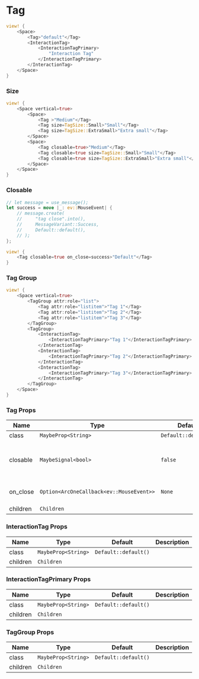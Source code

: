 # Tag

```rust demo
view! {
    <Space>
        <Tag>"default"</Tag>
        <InteractionTag>
            <InteractionTagPrimary>
                "Interaction Tag"
            </InteractionTagPrimary>
        </InteractionTag>
    </Space>
}
```

### Size

```rust demo
view! {
    <Space vertical=true>
        <Space>
            <Tag >"Medium"</Tag>
            <Tag size=TagSize::Small>"Small"</Tag>
            <Tag size=TagSize::ExtraSmall>"Extra small"</Tag>
        </Space>
        <Space>
            <Tag closable=true>"Medium"</Tag>
            <Tag closable=true size=TagSize::Small>"Small"</Tag>
            <Tag closable=true size=TagSize::ExtraSmall>"Extra small"</Tag>
        </Space>
    </Space>
}
```

### Closable

```rust demo
// let message = use_message();
let success = move |_: ev::MouseEvent| {
    // message.create(
    //     "tag close".into(),
    //     MessageVariant::Success,
    //     Default::default(),
    // );
};

view! {
    <Tag closable=true on_close=success>"Default"</Tag>
}
```

### Tag Group

```rust demo
view! {
    <Space vertical=true>
        <TagGroup attr:role="list">
            <Tag attr:role="listitem">"Tag 1"</Tag>
            <Tag attr:role="listitem">"Tag 2"</Tag>
            <Tag attr:role="listitem">"Tag 3"</Tag>
        </TagGroup>
        <TagGroup>
            <InteractionTag>
                <InteractionTagPrimary>"Tag 1"</InteractionTagPrimary>
            </InteractionTag>
            <InteractionTag>
                <InteractionTagPrimary>"Tag 2"</InteractionTagPrimary>
            </InteractionTag>
            <InteractionTag>
                <InteractionTagPrimary>"Tag 3"</InteractionTagPrimary>
            </InteractionTag>
        </TagGroup>
    </Space>
}

```

### Tag Props

| Name     | Type                                     | Default              | Description                           |
| -------- | ---------------------------------------- | -------------------- | ------------------------------------- |
| class    | `MaybeProp<String>`                      | `Default::default()` |                                       |
| closable | `MaybeSignal<bool>`                      | `false`              | Whether the tag shows a close button. |
| on_close | `Option<ArcOneCallback<ev::MouseEvent>>` | `None`               | Close clicked callback.               |
| children | `Children`                               |                      |                                       |

### InteractionTag Props

| Name     | Type                | Default              | Description |
| -------- | ------------------- | -------------------- | ----------- |
| class    | `MaybeProp<String>` | `Default::default()` |             |
| children | `Children`          |                      |             |

### InteractionTagPrimary Props

| Name     | Type                | Default              | Description |
| -------- | ------------------- | -------------------- | ----------- |
| class    | `MaybeProp<String>` | `Default::default()` |             |
| children | `Children`          |                      |             |

### TagGroup Props

| Name     | Type                | Default              | Description |
| -------- | ------------------- | -------------------- | ----------- |
| class    | `MaybeProp<String>` | `Default::default()` |             |
| children | `Children`          |                      |             |
